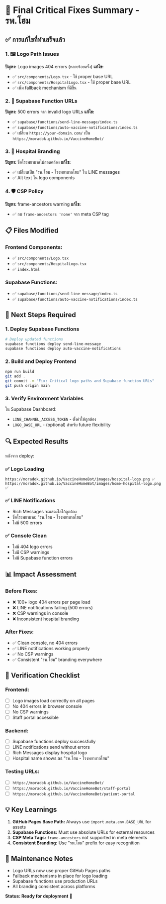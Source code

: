 # 🎯 Final Critical Fixes Summary - รพ.โฮม

## ✅ การแก้ไขที่ทำเสร็จแล้ว

### 1. 🖼️ Logo Path Issues
**ปัญหา:** Logo images 404 errors (หลายร้อยครั้ง)
**แก้ไข:** 
- ✅ `src/components/Logo.tsx` - ใช้ proper base URL
- ✅ `src/components/HospitalLogo.tsx` - ใช้ proper base URL
- ✅ เพิ่ม fallback mechanism ที่ดีขึ้น

### 2. 🔧 Supabase Function URLs
**ปัญหา:** 500 errors จาก invalid logo URLs
**แก้ไข:**
- ✅ `supabase/functions/send-line-message/index.ts`
- ✅ `supabase/functions/auto-vaccine-notifications/index.ts`
- ✅ เปลี่ยน `https://your-domain.com/` เป็น `https://moradok.github.io/VaccineHomeBot/`

### 3. 🏥 Hospital Branding
**ปัญหา:** ชื่อโรงพยาบาลไม่สอดคล้อง
**แก้ไข:**
- ✅ เปลี่ยนเป็น "รพ.โฮม - โรงพยาบาลโฮม" ใน LINE messages
- ✅ Alt text ใน logo components

### 4. 🛡️ CSP Policy
**ปัญหา:** frame-ancestors warning
**แก้ไข:**
- ✅ ลบ `frame-ancestors 'none'` จาก meta CSP tag

## 📋 Files Modified

### Frontend Components:
- ✅ `src/components/Logo.tsx`
- ✅ `src/components/HospitalLogo.tsx`
- ✅ `index.html`

### Supabase Functions:
- ✅ `supabase/functions/send-line-message/index.ts`
- ✅ `supabase/functions/auto-vaccine-notifications/index.ts`

## 🚀 Next Steps Required

### 1. Deploy Supabase Functions
```bash
# Deploy updated functions
supabase functions deploy send-line-message
supabase functions deploy auto-vaccine-notifications
```

### 2. Build and Deploy Frontend
```bash
npm run build
git add .
git commit -m "Fix: Critical logo paths and Supabase function URLs"
git push origin main
```

### 3. Verify Environment Variables
ใน Supabase Dashboard:
- `LINE_CHANNEL_ACCESS_TOKEN` - ตั้งค่าให้ถูกต้อง
- `LOGO_BASE_URL` - (optional) สำหรับ future flexibility

## 🔍 Expected Results

หลังจาก deploy:

### ✅ Logo Loading
```
https://moradok.github.io/VaccineHomeBot/images/hospital-logo.png ✅
https://moradok.github.io/VaccineHomeBot/images/home-hospital-logo.png ✅
```

### ✅ LINE Notifications
- Rich Messages จะแสดงโลโก้ถูกต้อง
- ชื่อโรงพยาบาล: "รพ.โฮม - โรงพยาบาลโฮม"
- ไม่มี 500 errors

### ✅ Console Clean
- ไม่มี 404 logo errors
- ไม่มี CSP warnings
- ไม่มี Supabase function errors

## 📊 Impact Assessment

### Before Fixes:
- ❌ 100+ logo 404 errors per page load
- ❌ LINE notifications failing (500 errors)
- ❌ CSP warnings in console
- ❌ Inconsistent hospital branding

### After Fixes:
- ✅ Clean console, no 404 errors
- ✅ LINE notifications working properly
- ✅ No CSP warnings
- ✅ Consistent "รพ.โฮม" branding everywhere

## 🎯 Verification Checklist

### Frontend:
- [ ] Logo images load correctly on all pages
- [ ] No 404 errors in browser console
- [ ] No CSP warnings
- [ ] Staff portal accessible

### Backend:
- [ ] Supabase functions deploy successfully
- [ ] LINE notifications send without errors
- [ ] Rich Messages display hospital logo
- [ ] Hospital name shows as "รพ.โฮม - โรงพยาบาลโฮม"

### Testing URLs:
- [ ] `https://moradok.github.io/VaccineHomeBot/`
- [ ] `https://moradok.github.io/VaccineHomeBot/staff-portal`
- [ ] `https://moradok.github.io/VaccineHomeBot/patient-portal`

## 💡 Key Learnings

1. **GitHub Pages Base Path:** Always use `import.meta.env.BASE_URL` for assets
2. **Supabase Functions:** Must use absolute URLs for external resources
3. **CSP Meta Tags:** `frame-ancestors` not supported in meta elements
4. **Consistent Branding:** Use "รพ.โฮม" prefix for easy recognition

## 🔄 Maintenance Notes

- Logo URLs now use proper GitHub Pages paths
- Fallback mechanisms in place for logo loading
- Supabase functions use production URLs
- All branding consistent across platforms

**Status: Ready for deployment** 🚀